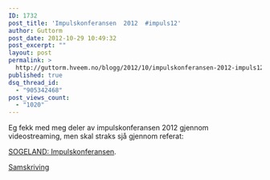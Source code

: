 ```yaml
---
ID: 1732
post_title: 'Impulskonferansen  2012  #impuls12'
author: Guttorm
post_date: 2012-10-29 10:49:32
post_excerpt: ""
layout: post
permalink: >
  http://guttorm.hveem.no/blogg/2012/10/impulskonferansen-2012-impuls12/
published: true
dsq_thread_id:
  - "905342468"
post_views_count:
  - "1020"
---
```

Eg fekk med meg deler av impulskonferansen 2012 gjennom videostreaming, men skal straks sjå gjennom referat:

<a href="http://sogeland.blogspot.no/search/label/Impulskonferansen">SOGELAND: Impulskonferansen</a>.

<a title="Samskriving på impuls 2012" href="http://samskrive.ndla.no/p/impuls2012">Samskriving</a>

&nbsp;
